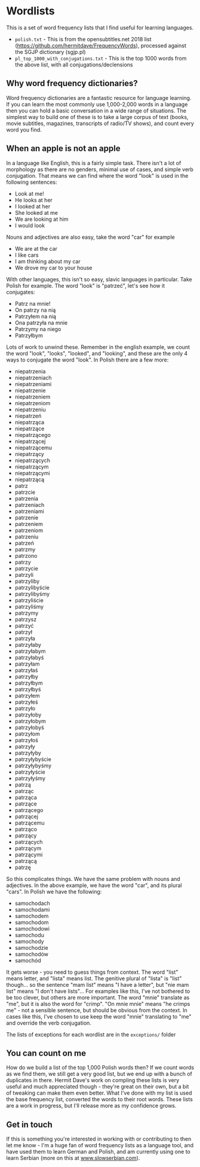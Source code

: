 # Wordlists

This is a set of word frequency lists that I find useful for learning languages.

* `polish.txt` - This is from the opensubtitles.net 2018 list (https://github.com/hermitdave/FrequencyWords), processed against the SGJP dictionary (sgjp.pl)
* `pl_top_1000_with_conjugations.txt` - This is the top 1000 words from the above list, with all conjugations/declensions

## Why word frequency dictionaries?

Word frequency dictionaries are a fantastic resource for language learning. If you can learn the most commonly use 1,000-2,000 words in a language then you can hold a basic conversation in a wide range of situations. The simplest way to build one of these is to take a large corpus of text (books, movie subtitles, magazines, transcripts of radio/TV shows), and count every word you find.

## When an apple is not an apple

In a language like English, this is a fairly simple task. There isn't a lot of morphology as there are no genders, minimal use of cases, and simple verb conjugation. That means we can find where the word "look" is used in the following sentences:

* Look at me!
* He looks at her
* I looked at her
* She looked at me
* We are looking at him
* I would look

Nouns and adjectives are also easy, take the word "car" for example

* We are at the car
* I like cars
* I am thinking about my car
* We drove my car to your house

With other languages, this isn't so easy, slavic languages in particular. Take Polish for example. The word "look" is "patrzeć", let's see how it conjugates:

* Patrz na mnie!
* On patrzy na nią
* Patrzyłem na nią
* Ona patrzyła na mnie
* Patrzymy na niego
* Patrzyłbym

Lots of work to unwind these. Remember in the english example, we count the word "look", "looks", "looked", and "looking", and these are the only 4 ways to conjugate the word "look". In Polish there are a few more:

* niepatrzenia
* niepatrzeniach
* niepatrzeniami
* niepatrzenie
* niepatrzeniem
* niepatrzeniom
* niepatrzeniu
* niepatrzeń
* niepatrząca
* niepatrzące
* niepatrzącego
* niepatrzącej
* niepatrzącemu
* niepatrzący
* niepatrzących
* niepatrzącym
* niepatrzącymi
* niepatrzącą
* patrz
* patrzcie
* patrzenia
* patrzeniach
* patrzeniami
* patrzenie
* patrzeniem
* patrzeniom
* patrzeniu
* patrzeń
* patrzmy
* patrzono
* patrzy
* patrzycie
* patrzyli
* patrzyliby
* patrzylibyście
* patrzylibyśmy
* patrzyliście
* patrzyliśmy
* patrzymy
* patrzysz
* patrzyć
* patrzył
* patrzyła
* patrzyłaby
* patrzyłabym
* patrzyłabyś
* patrzyłam
* patrzyłaś
* patrzyłby
* patrzyłbym
* patrzyłbyś
* patrzyłem
* patrzyłeś
* patrzyło
* patrzyłoby
* patrzyłobym
* patrzyłobyś
* patrzyłom
* patrzyłoś
* patrzyły
* patrzyłyby
* patrzyłybyście
* patrzyłybyśmy
* patrzyłyście
* patrzyłyśmy
* patrzą
* patrząc
* patrząca
* patrzące
* patrzącego
* patrzącej
* patrzącemu
* patrząco
* patrzący
* patrzących
* patrzącym
* patrzącymi
* patrzącą
* patrzę

So this complicates things. We have the same problem with nouns and adjectives. In the above example, we have the word "car", and its plural "cars". In Polish we have the following:

* samochodach
* samochodami
* samochodem
* samochodom
* samochodowi
* samochodu
* samochody
* samochodzie
* samochodów
* samochód

It gets worse - you need to guess things from context. The word "list" means letter, and "lista" means list. The genitive plural of "lista" is "list" though... so the sentence "mam list" means "I have a letter", but "nie mam list" means "I don't have lists"... For examples like this, I've not bothered to be too clever, but others are more important. The word "mnie" translate as "me", but it is also the word for "crimp". "On mnie mnie" means "he crimps me" - not a sensible sentence, but should be obvious from the context. In cases like this, I've chosen to use keep the word "mnie" translating to "me" and override the verb conjugation.

The lists of exceptions for each wordlist are in the `exceptions/` folder

## You can count on me

How do we build a list of the top 1,000 Polish words then? If we count words as we find them, we still get a very good list, but we end up with a bunch of duplicates in there. Hermit Dave's work on compling these lists is very useful and much appreciated though - they're great on their own, but a bit of tweaking can make them even better. What I've done with my list is used the base frequency list, converted the words to their root words. These lists are a work in progress, but I'll release more as my confidence grows.

## Get in touch

If this is something you're interested in working with or contributing to then let me know - I'm a huge fan of word frequency lists as a language tool, and have used them to learn German and Polish, and am currently using one to learn Serbian (more on this at www.slowserbian.com).

